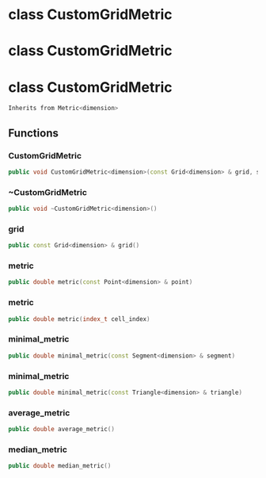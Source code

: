 # class CustomGridMetric

# class CustomGridMetric

# class CustomGridMetric


```cpp
Inherits from Metric<dimension>
```



## Functions

### CustomGridMetric

```cpp
public void CustomGridMetric<dimension>(const Grid<dimension> & grid, string_view attribute_name)
```


### ~CustomGridMetric

```cpp
public void ~CustomGridMetric<dimension>()
```


### grid

```cpp
public const Grid<dimension> & grid()
```


### metric

```cpp
public double metric(const Point<dimension> & point)
```


### metric

```cpp
public double metric(index_t cell_index)
```


### minimal_metric

```cpp
public double minimal_metric(const Segment<dimension> & segment)
```


### minimal_metric

```cpp
public double minimal_metric(const Triangle<dimension> & triangle)
```


### average_metric

```cpp
public double average_metric()
```


### median_metric

```cpp
public double median_metric()
```




